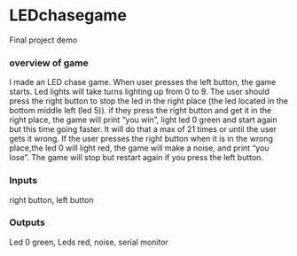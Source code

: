 # LEDchasegame
Final project demo

### overview of game

I made an LED chase game.
When user presses the left button, the game starts. Led lights will take turns lighting up from 0 to 9. The user should press the right button to stop the led in the right place (the led located in the bottom middle left (led 5)). if they press the right button and get it in the right place, the game will print “you win”, light led 0 green and start again but this time going faster. It will do that a max of 21 times or until the user gets it wrong. If the user presses the right button when it is in the wrong place,the led 0 will light red, the game will make a noise, and print “you lose”. The game will stop but restart again if you press the left button.


### Inputs

right button,
left button

### Outputs 

Led 0 green,
Leds red,
noise,
serial monitor


